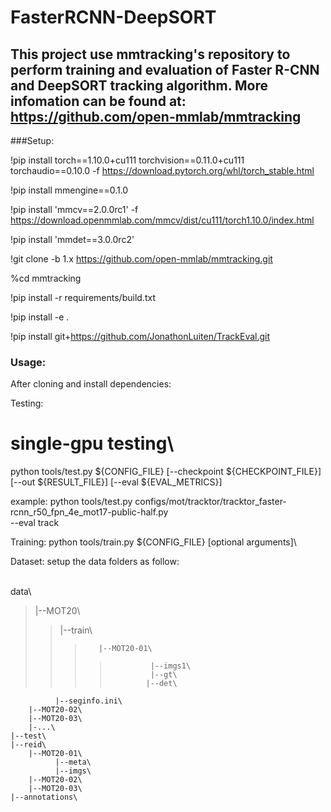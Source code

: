 # FasterRCNN-DeepSORT


## This project use mmtracking's repository to perform training and evaluation of Faster R-CNN and DeepSORT tracking algorithm. More infomation can be found at: https://github.com/open-mmlab/mmtracking

###Setup:

!pip install torch==1.10.0+cu111 torchvision==0.11.0+cu111 torchaudio==0.10.0 -f https://download.pytorch.org/whl/torch_stable.html

!pip install mmengine==0.1.0

!pip install 'mmcv==2.0.0rc1' -f https://download.openmmlab.com/mmcv/dist/cu111/torch1.10.0/index.html

!pip install 'mmdet==3.0.0rc2'

!git clone -b 1.x https://github.com/open-mmlab/mmtracking.git

%cd mmtracking

!pip install -r requirements/build.txt

!pip install -e .

!pip install git+https://github.com/JonathonLuiten/TrackEval.git

### Usage:
After cloning and install dependencies:

Testing:
# single-gpu testing\
python tools/test.py ${CONFIG_FILE} [--checkpoint ${CHECKPOINT_FILE}] [--out ${RESULT_FILE}] [--eval ${EVAL_METRICS}]

example:
python tools/test.py configs/mot/tracktor/tracktor_faster-rcnn_r50_fpn_4e_mot17-public-half.py \
    --eval track

Training: 
python tools/train.py ${CONFIG_FILE} [optional arguments]\\

Dataset:
setup the data folders as follow:

\
data\
>|--MOT20\
>>    |--train\
>>>        |--MOT20-01\
>>>>              |--imgs1\
>>>>              |--gt\
>>>>             |--det\
              |--seginfo.ini\
        |--MOT20-02\
        |--MOT20-03\
        |-...\
    |--test\
    |--reid\
        |--MOT20-01\
              |--meta\
              |--imgs\
        |--MOT20-02\
        |--MOT20-03\
    |--annotations\
